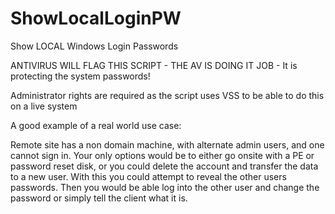 # ShowLocalLoginPW

 Show LOCAL Windows Login Passwords
 
ANTIVIRUS WILL FLAG THIS SCRIPT - THE AV IS DOING IT JOB - It is protecting the system passwords!

Administrator rights are required as the script uses VSS to be able to do this on a live system

A good example of a real world use case:

Remote site has a non domain machine, with alternate admin users, and one cannot sign in.  Your only options would be to either go onsite with a PE or password reset disk, or you could delete the account and transfer the data to a new user.  With this you could attempt to reveal the other users passwords. Then you would be able log into the other user and change the password or simply tell the client what it is.

